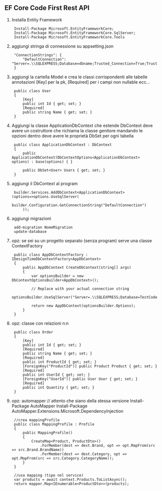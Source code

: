 ## EF Core Code First Rest API

1) Installa Entity Framework

        Install-Package Microsoft.EntityFrameworkCore;
        Install-Package Microsoft.EntityFrameworkCore.SqlServer;
        Install-Package Microsoft.EntityFrameworkCore.Tools

2) aggiungi stringa di connessione su appsetting.json

        "ConnectionStrings": {
            "DefaultConnection": "Server=.\\SQLEXPRESS;Database=dbname;Trusted_Connection=True;TrustServerCertificate=True;"
        }

3) aggiungi la cartella Model e crea le classi corrispondenti alle tabelle
annotazioni [Key] per la pk, [Required] per i campi non nullable ecc...

        public class User
        {
            [Key]
            public int Id { get; set; }
            [Required]
            public string Name { get; set; }
        }

3) Aggiungi la classe ApplicationDbContext che estende DbContext
deve avere un costruttore che richiama la classe genitore mandando le opzioni
dentro deve avere le proprietà DbSet per ogni tabella 

        public class ApplicationDbContext : DbContext
        {
            public ApplicationDbContext(DbContextOptions<ApplicationDbContext> options) : base(options) { }

            public DbSet<User> Users { get; set; }
        }

4) aggiungi il DbContext al program

        builder.Services.AddDbContext<ApplicationDbContext>(options=>options.UseSqlServer(
                builder.Configuration.GetConnectionString("DefaultConnection")
            ));


5) aggiungi migrazioni

        add-migration NomeMigration 
        update-database 

6) opz: se sei su un progetto separato (senza program) serve una classe ContextFactory

        public class AppDbContextFactory : IDesignTimeDbContextFactory<AppDbContext>
        {
            public AppDbContext CreateDbContext(string[] args)
            {
                var optionsBuilder = new DbContextOptionsBuilder<AppDbContext>();

                // Replace with your actual connection string
                optionsBuilder.UseSqlServer("Server=.\\SQLEXPRESS;Database=TestCodeFirst;Trusted_Connection=True;TrustServerCertificate=True;");

                return new AppDbContext(optionsBuilder.Options);
            }
        }

7) opz: classe con relazioni n:n

        public class Order
        {
            [Key]
            public int Id { get; set; }
            [Required]
            public string Name { get; set; }
            [Required]
            public int ProductId { get; set; }
            [ForeignKey("ProductId")] public Product Product { get; set; }
            [Required]
            public int UserId { get; set; }
            [ForeignKey("UserId")] public User User { get; set; }
            [Required]
            public int Quantity { get; set; }
        }

8) opz: automapper
// attento che siano della stessa versione
Install-Package AutoMapper
Install-Package AutoMapper.Extensions.Microsoft.DependencyInjection

        //crea mappingProfile
        public class MappingProfile : Profile
        {
            public MappingProfile() 
            {
                CreateMap<Product, ProductDto>()
                    .ForMember(dest => dest.Brand, opt => opt.MapFrom(src => src.Brand.BrandName))
                    .ForMember(dest => dest.Category, opt => opt.MapFrom(src => src.Category.CategoryName));
            }
        }

        //usa mapping (tipo nel service)
        var products = await context.Products.ToListAsync();
        return mapper.Map<IEnumerable<ProductDto>>(products);